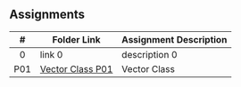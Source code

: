 ##  Assignments

|   #   | Folder Link | Assignment Description |
| :---: | ----------- | ---------------------- |
|   0   | link 0      | description 0          |
|   P01   | [Vector Class P01][def]      | Vector Class          |


[def]: https://github.com/IqDeficient/3013-Algorithms/tree/main/Assignments/P01
